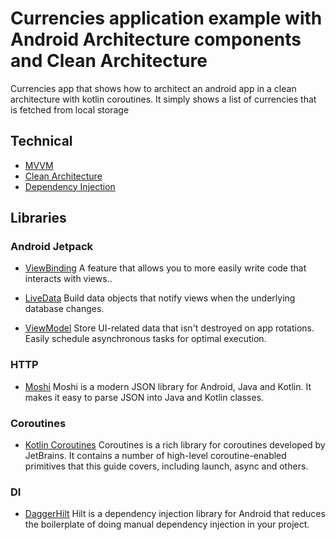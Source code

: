 # Currencies application example with Android Architecture components and Clean Architecture

Currencies app that shows how to architect an android app in a clean architecture with kotlin
coroutines. It simply shows a list of currencies that is fetched from local storage

## Technical

* [MVVM](https://developer.android.com/jetpack/guide)
* [Clean Architecture](https://github.com/android10/Android-CleanArchitecture)
* [Dependency Injection](https://en.wikipedia.org/wiki/Dependency_injection)

## Libraries

### Android Jetpack

* [ViewBinding](https://developer.android.com/topic/libraries/view-binding) A feature that allows
  you to more easily write code that interacts with views..

* [LiveData](https://developer.android.com/topic/libraries/architecture/livedata) Build data objects
  that notify views when the underlying database changes.

* [ViewModel](https://developer.android.com/topic/libraries/architecture/viewmodel) Store UI-related
  data that isn't destroyed on app rotations. Easily schedule asynchronous tasks for optimal
  execution.


### HTTP

* [Moshi](https://github.com/square/moshi) Moshi is a modern JSON library for Android, Java and Kotlin. 
  It makes it easy to parse JSON into Java and Kotlin classes.

### Coroutines

* [Kotlin Coroutines](https://github.com/Kotlin/kotlinx.coroutines) Coroutines is a rich library for
  coroutines developed by JetBrains. It contains a number of high-level coroutine-enabled primitives
  that this guide covers, including launch, async and others.

### DI

* [DaggerHilt](https://developer.android.com/training/dependency-injection/hilt-android) Hilt is a dependency injection library 
for Android that reduces the boilerplate of doing manual dependency injection in your project.

